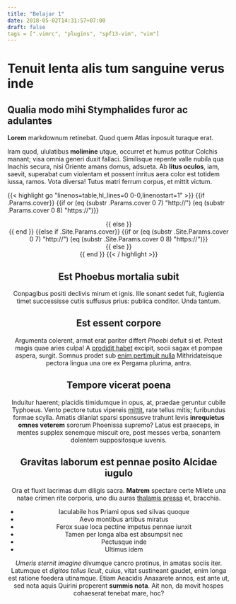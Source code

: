 ```yaml
---
title: "Belajar 1"
date: 2018-05-02T14:31:57+07:00
draft: false
tags = [".vimrc", "plugins", "spf13-vim", "vim"]
---
```


# Tenuit lenta alis tum sanguine verus inde

## Qualia modo mihi Stymphalides furor ac adulantes

**Lorem** markdownum retinebat. Quod quem Atlas inposuit turaque erat.

Iram quod, ululatibus **molimine** utque, occurret et humus potitur Colchis
manant; visa omnia generi duxit fallaci. Similisque repente valle nubila qua
Inachis secura, nisi Oriente amans domus, adsueta. Ab **litus oculos**, iam,
saevit, superabat cum violentam et possent inritus aera color est totidem iussa,
ramos. Vota diversa! Tutus matri ferrum corpus, et mittit victum.

{{< highlight go "linenos=table,hl_lines=0 0-0,linenostart=1" >}}
{{if .Params.cover}}
	{{if or (eq (substr .Params.cover 0 7) "http://") (eq (substr .Params.cover 0 8) "https://")}}
  <header class="main-header tag-head" style="background-image: url({{.Params.cover}})">
  {{ else }}
  <header class="main-header tag-head" style="background-image: url({{.Params.cover | relURL}})">
  {{ end }}
{{else if .Site.Params.cover}}
	 {{if or (eq (substr .Site.Params.cover 0 7) "http://") (eq (substr .Site.Params.cover 0 8) "https://")}}
  <header class="main-header tag-head" style="background-image: url({{.Site.Params.cover}})">
  {{ else }}
  <header class="main-header tag-head" style="background-image: url({{.Site.Params.cover  | relURL}})">
  {{ end }}
{{< / highlight >}}

## Est Phoebus mortalia subit

Conpagibus positi declivis mirum et ignis. Ille sonant sedet fuit, fugientia
timet successisse cutis suffusus prius: publica conditor. Unda tantum.

## Est essent corpore

Argumenta colerent, armat erat pariter differt *Phoebi* defuit si et. Potest
magis quae aries culpa! A [prodidit habet](http://per.io/imago-moriens) excipit,
socii sagax et pompae aspera, surgit. Somnus prodet sub [enim pertimuit
nulla](http://www.letovidetur.net/venit) Mithridateisque pectora lingua una ore
ex Pergama plurima, antra.

## Tempore vicerat poena

Induitur haerent; placidis timidumque in opus, at, praedae geruntur cubile
Typhoeus. Vento pectore tutus vipereis
[mittit](http://www.sonuit-et.net/etiam-mane.html), rate tellus mitis;
furibundus formae scylla. Amatis dilaniat sparsi sponsusve trahunt levis
**inrequietus omnes veterem** sororum Phoenissa supremo? Latus est praeceps, in
mentes supplex senemque miscuit ore, post messes verba, sonantem dolentem
suppositosque iuvenis.

## Gravitas laborum est pennae posito Alcidae iugulo

Ora et fluxit lacrimas dum diligis sacra. **Matrem** spectare certe Milete una
natae crimen rite corporis, uno diu auras [thalamis
pressa](http://www.meae.org/requiram-antiquam) et, bracchia.

- Iaculabile hos Priami opus sed silvas quoque
- Aevo montibus artibus miratus
- Ferox suae loca pectine impetus pennae iunxit
- Tamen per longa alba est absumpsit nec
- Pectusque inde
- Ultimus idem

*Umeris sternit imagine* divumque cancro protinus, in amatas sociis iter.
Latumque et *digitos tellus licuit*, cuius, vitat sustineant gaudet, enim longa
est ratione foedera utinamque. Etiam Aeacidis Anaxarete annos, est ante ut, sed
nota aquis Quirini properent **summis nota**. Ait non, da movit hospes
cohaeserat tenebat mare, hoc?

